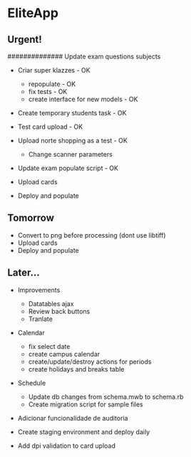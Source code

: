 # EliteApp

## Urgent!

############## Update exam questions subjects

* Criar super klazzes - OK
  * repopulate - OK
  * fix tests - OK
  * create interface for new models - OK

* Create temporary students task - OK
* Test card upload - OK

* Upload norte shopping as a test - OK
  * Change scanner parameters

* Update exam populate script - OK
* Upload cards
* Deploy and populate

## Tomorrow

* Convert to png before processing (dont use libtiff)
* Upload cards
* Deploy and populate


## Later...

* Improvements
  * Datatables ajax
  * Review back buttons
  * Tranlate

* Calendar
  * fix select date
  * create campus calendar
  * create/update/destroy actions for periods
  * create holidays and breaks table

* Schedule
  * Update db changes from schema.mwb to schema.rb
  * Create migration script for sample files

* Adicionar funcionalidade de auditoria
* Create staging environment and deploy daily
* Add dpi validation to card upload

